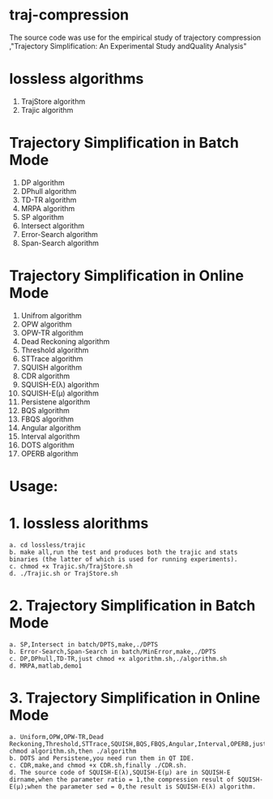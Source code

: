 # traj-compression
The source code was use for the empirical study of trajectory compression ,"Trajectory Simplification: An Experimental Study andQuality Analysis"
# lossless algorithms
  1. TrajStore algorithm    
  2. Trajic algorithm
# Trajectory Simplification in Batch Mode
  1. DP algorithm           
  2. DPhull algorithm 
  3. TD-TR algorithm        
  4. MRPA algorithm 
  5. SP algorithm           
  6. Intersect algorithm
  7. Error-Search algorithm 
  8. Span-Search algorithm
# Trajectory Simplification in Online Mode
  1. Unifrom algorithm        
  2. OPW algorithm
  3. OPW-TR algorithm         
  4. Dead Reckoning algorithm
  5. Threshold algorithm      
  6. STTrace algorithm
  7. SQUISH algorithm         
  8. CDR algorithm
  9. SQUISH-E(λ) algorithm    
  10. SQUISH-E(μ) algorithm 
  11. Persistene algorithm    
  12. BQS algorithm
  13. FBQS algorithm          
  14. Angular algorithm
  15. Interval algorithm      
  16. DOTS algorithm
  17. OPERB algorithm  
# Usage: 
  # 1. lossless alorithms
    a. cd lossless/trajic
    b. make all,run the test and produces both the trajic and stats binaries (the latter of which is used for running experiments).
    c. chmod +x Trajic.sh/TrajStore.sh
    d. ./Trajic.sh or TrajStore.sh

  # 2. Trajectory Simplification in Batch Mode
    a. SP,Intersect in batch/DPTS,make,./DPTS
    b. Error-Search,Span-Search in batch/MinError,make,./DPTS
    c. DP,DPhull,TD-TR,just chmod +x algorithm.sh,./algorithm.sh
    d. MRPA,matlab,demo1

  # 3. Trajectory Simplification in Online Mode
    a. Uniform,OPW,OPW-TR,Dead Reckoning,Threshold,STTrace,SQUISH,BQS,FBQS,Angular,Interval,OPERB,just chmod algorithm.sh,then ./algorithm
    b. DOTS and Persistene,you need run them in QT IDE.
    c. CDR,make,and chmod +x CDR.sh,finally ./CDR.sh.
    d. The source code of SQUISH-E(λ),SQUISH-E(μ) are in SQUISH-E dirname,when the parameter ratio = 1,the compression result of SQUISH-E(μ);when the parameter sed = 0,the result is SQUISH-E(λ) algorithm.

